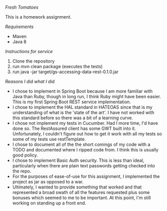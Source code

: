 *Fresh Tomatoes*

This is a homework assignment.  

*Requirements*
* Maven
* Java 8

*Instructions for service*

1. Clone the repository
2. run mvn clean package (executes the tests)
3. run java -jar target/gs-accessing-data-rest-0.1.0.jar 

*Reasons I did what I did*
* I chose to implement in Spring Boot because I am more familiar with Java than Ruby, though in  long run, I think Ruby might have been easier. This is my first Spring Boot REST service implementation.
* I chose to implement the HAL standard in HATEOAS since that is my understanding of what is the 'state of the art'.  I have not worked with this standard before so there was a bit of a learning curve.
* I chose not implement my tests in Cucumber.  Had I more time, I'd have done so. The RestAssured client has some GWT built into it.  Unfortunately, I couldn't figure out how to get it work with all my tests so some of my tests use restTemplate.
* I chose to document all of the the short comings of my code with a TODO and documented where I ripped code from.  I think this is usually good policy.
* I chose to implement Basic Auth security.  This is less than ideal, particularly when there are plain text passwords getting checked into the repo.
* For the purposes of ease-of-use for this assignment, I implemented the project as jar as opposed to a war.
* Ultimately, I wanted to provide something that worked and that represented a broad swath of all the features requested plus some bonuses which seemed to me to be important.  At this point, I'm still working on standing up a front end.



